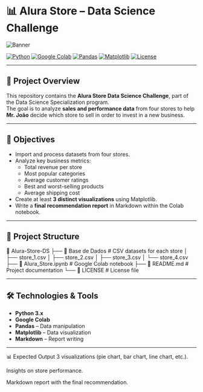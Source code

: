 # 📊 Alura Store – Data Science Challenge

![Banner](https://i.ibb.co/8Njh6zW/alura-store-ds-banner.png)

[![Python](https://img.shields.io/badge/Python-3.x-blue?logo=python&logoColor=white)](https://www.python.org/)
[![Google Colab](https://img.shields.io/badge/Google%20Colab-F9AB00?logo=googlecolab&logoColor=white)](https://colab.research.google.com/)
[![Pandas](https://img.shields.io/badge/Pandas-1.x-purple?logo=pandas&logoColor=white)](https://pandas.pydata.org/)
[![Matplotlib](https://img.shields.io/badge/Matplotlib-Visualization-orange)](https://matplotlib.org/)
[![License](https://img.shields.io/badge/License-MIT-green)](LICENSE)

---

## 📌 Project Overview

This repository contains the **Alura Store Data Science Challenge**, part of the Data Science Specialization program.  
The goal is to analyze **sales and performance data** from four stores to help **Mr. João** decide which store to sell in order to invest in a new business.

---

## 🎯 Objectives

- Import and process datasets from four stores.
- Analyze key business metrics:
  - Total revenue per store
  - Most popular categories
  - Average customer ratings
  - Best and worst-selling products
  - Average shipping cost
- Create at least **3 distinct visualizations** using Matplotlib.
- Write a **final recommendation report** in Markdown within the Colab notebook.

---

## 📂 Project Structure

📁 Alura-Store-DS
├── 📂 Base de Dados # CSV datasets for each store
│ ├── store_1.csv
│ ├── store_2.csv
│ ├── store_3.csv
│ └── store_4.csv
├── 📓 Alura_Store.ipynb # Google Colab notebook
├── 📄 README.md # Project documentation
└── 📄 LICENSE # License file

---

## 🛠️ Technologies & Tools

- **Python 3.x**
- **Google Colab**
- **Pandas** – Data manipulation
- **Matplotlib** – Data visualization
- **Markdown** – Report writing

---
📊 Expected Output
3 visualizations (pie chart, bar chart, line chart, etc.).

Insights on store performance.

Markdown report with the final recommendation.
